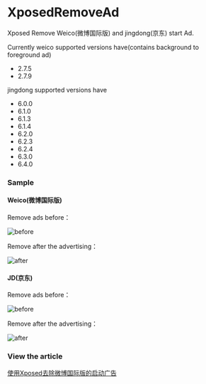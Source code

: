 # XposedRemoveAd
Xposed Remove Weico(微博国际版) and jingdong(京东) start Ad.

Currently weico supported versions have(contains background to foreground ad)
- 2.7.5
- 2.7.9

jingdong supported versions have 
- 6.0.0
- 6.1.0
- 6.1.3
- 6.1.4
- 6.2.0
- 6.2.3
- 6.2.4
- 6.3.0
- 6.4.0

### Sample
#### Weico(微博国际版)

Remove ads before：

![before](http://ovlhlis72.bkt.clouddn.com/17-9-29/45001770.jpg)

Remove after the advertising：

![after](http://ovlhlis72.bkt.clouddn.com/17-9-29/10446189.jpg)

#### JD(京东)

Remove ads before：

![before](./20171011_085752.gif)

Remove after the advertising：

![after](./20171011_090144.gif)

### View the article
[使用Xposed去除微博国际版的启动广告](https://www.jowanxu.top/2017/09/29/%E4%BD%BF%E7%94%A8Xposed%E5%8E%BB%E9%99%A4%E5%BE%AE%E5%8D%9A%E5%9B%BD%E9%99%85%E7%89%88%E7%9A%84%E5%90%AF%E5%8A%A8%E5%B9%BF%E5%91%8A/#more)

